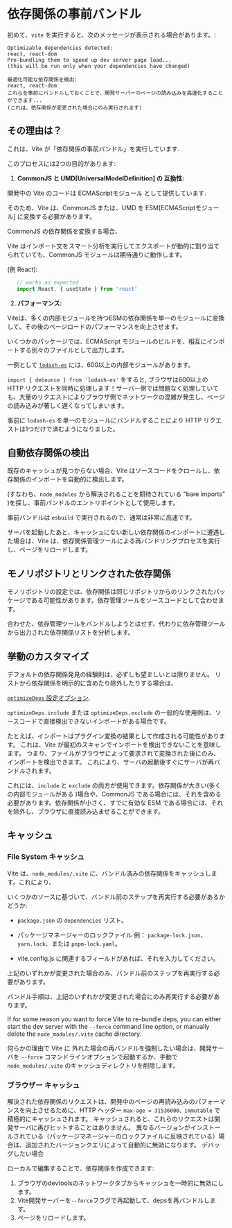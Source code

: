 # 依存関係の事前バンドル

初めて、`vite` を実行すると、次のメッセージが表示される場合があります。:

```English
Optimizable dependencies detected:
react, react-dom
Pre-bundling them to speed up dev server page load...
(this will be run only when your dependencies have changed)
```

```Japanese
最適化可能な依存関係を検出:
react, react-dom
これらを事前にバンドルしておくことで、開発サーバーのページの読み込みを高速化することができます...
(これは、依存関係が変更された場合にのみ実行されます)
```

## その理由は？

これは、Vite が「依存関係の事前バンドル」を実行しています.

このプロセスには2つの目的があります:

1. **CommonJS と UMD[UniversalModelDefinition] の 互換性:**

開発中の Vite のコードは ECMAScriptモジュール として提供しています.

そのため、Vite は、CommonJS または、UMD を ESM[ECMAScriptモジュール] に変換する必要があります。

CommonJS の依存関係を変換する場合、

Vite はインポート文をスマート分析を実行してエクスポートが動的に割り当てられていても、CommonJS モジュールは期待通りに動作します。

(例 React):

```js
   // works as expected
   import React, { useState } from 'react'
```

2. **パフォーマンス:**

Viteは、多くの内部モジュールを持つESMの依存関係を単一のモジュールに変換して、その後のページロードのパフォーマンスを向上させます。

いくつかのパッケージでは、ECMAScript モジュールのビルドを、相互にインポートする別々のファイルとして出力します。

一例として [`lodash-es`](https://unpkg.com/browse/lodash-es/) には、600以上の内部モジュールがあります。

`import { debounce } from 'lodash-es'` をすると, ブラウザは600以上の HTTP リクエストを同時に処理します！サーバー側では問題なく処理していても、大量のリクエストによりブラウザ側でネットワークの混雑が発生し、ページの読み込みが著しく遅くなってしまいます。

事前に `lodash-es` を単一のモジュールにバンドルすることにより HTTP リクエストは1つだけで済むようになりました。

## 自動依存関係の検出

既存のキャッシュが見つからない場合、Vite はソースコードをクロールし、依存関係のインポートを自動的に検出します。

(すなわち、`node_modules` から解決されることを期待されている "bare imports" )を探し、事前バンドルのエントリポイントとして使用します。

事前バンドルは `esbuild` で実行されるので、通常は非常に高速です。

サーバを起動したあと、キャッシュにない新しい依存関係のインポートに遭遇した場合は、Vite は、依存関係管理ツールによる再バンドリングプロセスを実行し、ページをリロードします。

## モノリポジトリとリンクされた依存関係

モノリポジトリの設定では、依存関係は同じリポジトリからのリンクされたパッケージである可能性があります。依存管理ツールをソースコードとして合わせます。

合わせた、依存管理ツールをバンドルしようとはせず、代わりに依存管理ツールから出力された依存関係リストを分析します。

## 挙動のカスタマイズ

デフォルトの依存関係発見の経験則は、必ずしも望ましいとは限りません。
リストから依存関係を明示的に含めたり除外したりする場合は、

[`optimizeDeps` 設定オプション](/config/#dep-optimization-options).

`optimizeDeps.include` または `optimizeDeps.exclude` の一般的な使用例は、ソースコードで直接検出できないインポートがある場合です。

たとえば、インポートはプラグイン変換の結果として作成される可能性があります。
これは、Vite が最初のスキャンでインポートを検出できないことを意味します。
つまり、ファイルがブラウザによって要求されて変換された後にのみ、インポートを検出できます。 これにより、サーバの起動後すぐにサーバが再バンドルされます。

これには、`include` と `exclude` の両方が使用できます。依存関係が大きい(多くの内部モジュールがある
)場合や、CommonJS である場合には、それを含める必要があります。依存関係が小さく、すでに有効な ESM である場合には、それを除外し、ブラウザに直接読み込ませることができます。

## キャッシュ

### File System キャッシュ

Vite は、`node_modules/.vite` に、バンドル済みの依存関係をキャッシュします。これにより、

いくつかのソースに基づいて、バンドル前のステップを再実行する必要があるかどうか:

- `package.json` の `dependencies` リスト。

- パッケージマネージャーのロックファイル
例： `package-lock.json`、`yarn.lock`、または `pnpm-lock.yaml`。

- vite.config.js に関連するフィールドがあれば、それを入力してください。

上記のいずれかが変更された場合のみ、バンドル前のステップを再実行する必要があります。

バンドル手順は、上記のいずれかが変更された場合にのみ再実行する必要があります。

If for some reason you want to force Vite to re-bundle deps, you can either start the dev server with the `--force` command line option, or manually delete the `node_modules/.vite` cache directory.

何らかの理由で Vite に 外れた場合の再バンドルを強制したい場合は、開発サーバを `--force` コマンドラインオプションで起動するか、手動で `node_modules/.vite` のキャッシュディレクトリを削除します。

### ブラウザー キャッシュ

解決された依存関係のリクエストは、開発中のページの再読み込みのパフォーマンスを向上させるために、HTTP ヘッダー `max-age = 31536000、immutable` で積極的にキャッシュされます。
キャッシュされると、これらのリクエストは開発サーバに再びヒットすることはありません。
異なるバージョンがインストールされている（パッケージマネージャーのロックファイルに反映されている）場合は、追加されたバージョンクエリによって自動的に無効になります。 デバッグしたい場合

ローカルで編集することで、依存関係を作成できます:

1. ブラウザのdevtoolsのネットワークタブからキャッシュを一時的に無効にします。
2. Vite開発サーバーを`--force`フラグで再起動して、depsを再バンドルします。
3. ページをリロードします。
